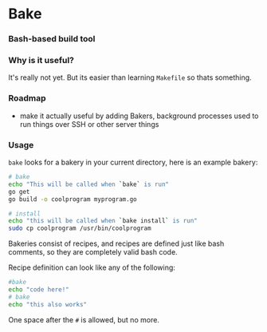 # Bake
### Bash-based build tool

### Why is it useful?
It's really not yet. But its easier than learning `Makefile` so thats something.

### Roadmap
- make it actually useful by adding Bakers, background processes used to run things over SSH or other server things

### Usage
`bake` looks for a bakery in your current directory, here is an example bakery:
```sh
# bake
echo "This will be called when `bake` is run"
go get
go build -o coolprogram myprogram.go

# install
echo "this will be called when `bake install` is run"
sudo cp coolprogram /usr/bin/coolprogram
```
Bakeries consist of recipes, and recipes are defined just like bash comments, so they are completely valid bash code.

Recipe definition can look like any of the following:
```sh
#bake
echo "code here!"
# bake
echo "this also works"
```
One space after the `#` is allowed, but no more. 

